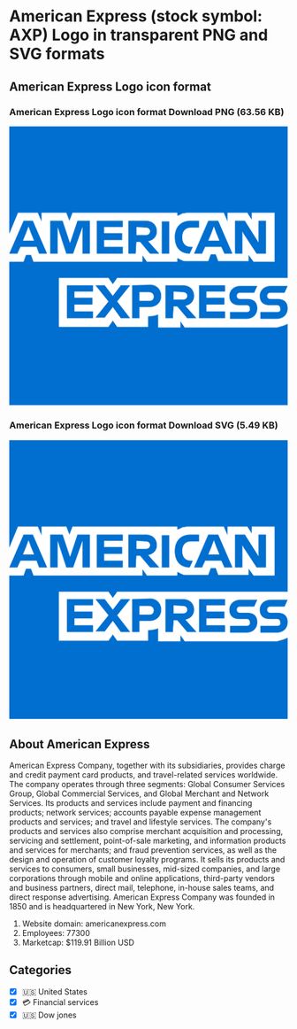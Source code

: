 # American Express (stock symbol: AXP) Logo in transparent PNG and SVG formats

## American Express Logo icon format

### American Express Logo icon format Download PNG (63.56 KB)

![American Express Logo icon format Download PNG (63.56 KB)](/img/orig/AXP-630b1f5e.png)

### American Express Logo icon format Download SVG (5.49 KB)

![American Express Logo icon format Download SVG (5.49 KB)](/img/orig/AXP-f68e3fdf.svg)

## About American Express

American Express Company, together with its subsidiaries, provides charge and credit payment card products, and travel-related services worldwide. The company operates through three segments: Global Consumer Services Group, Global Commercial Services, and Global Merchant and Network Services. Its products and services include payment and financing products; network services; accounts payable expense management products and services; and travel and lifestyle services. The company's products and services also comprise merchant acquisition and processing, servicing and settlement, point-of-sale marketing, and information products and services for merchants; and fraud prevention services, as well as the design and operation of customer loyalty programs. It sells its products and services to consumers, small businesses, mid-sized companies, and large corporations through mobile and online applications, third-party vendors and business partners, direct mail, telephone, in-house sales teams, and direct response advertising. American Express Company was founded in 1850 and is headquartered in New York, New York.

1. Website domain: americanexpress.com
2. Employees: 77300
3. Marketcap: $119.91 Billion USD


## Categories
- [x] 🇺🇸 United States
- [x] 💳 Financial services
- [x] 🇺🇸 Dow jones
